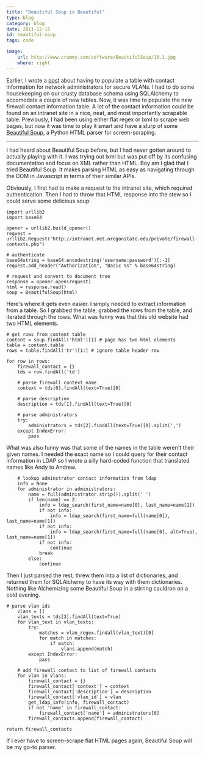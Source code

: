 ```yaml
---
title: "Beautiful Soup is Beautiful"
type: blog
category: blog
date: 2011-12-15
id: beautiful-soup
tags: code

image:
    url: http://www.crummy.com/software/BeautifulSoup/10.1.jpg
    where: right
---
```


Earlier, I wrote a [post](http://ngokevin.com/blog/20111215-sqlalchemy/) about
having to populate a table with contact information for network administrators
for secure VLANs. I had to do some housekeeping on our crusty database schema
using SQLAlchemy to accomodate a couple of new tables. Now, it was time to
populate the new firewall contact information table. A lot of the contact
information could be found on an intranet site in a nice, neat, and most
importantly scrapable table. Previously, I had been using either flat regex or
lxml to scrape web pages, but now it was time to play it smart and have a slurp
of some [Beautiful Soup](www.crummy.com/software/BeautifulSoup/), a Python HTML
parser for screen-scraping.

---

I had heard about Beautiful Soup before, but I had never gotten around to
actually playing with it. I was trying out lxml but was put off by its
confusing documentation and focus on XML rather than HTML. Boy am I glad that I
tried Beautiful Soup. It makes parsing HTML as easy as navigating through the
DOM in Javascript in terms of their similar APIs.

Obviously, I first had to make a request to the intranet site, which required
authentication. Then I had to throw that HTML response into the stew so I could
serve some delicious soup:

    import urllib2
    import base64

    opener = urllib2.build_opener()
    request = urllib2.Request("http://intranet.net.oregonstate.edu/private/firewall-contexts.php")

    # authenticate
    base64string = base64.encodestring('username:password')[:-1]
    request.add_header("Authorization", "Basic %s" % base64string)

    # request and convert to document tree
    response = opener.open(request)
    html = response.read()
    soup = BeautifulSoup(html)

Here's where it gets even easier. I simply needed to extract information from a
table. So I grabbed the table, grabbed the rows from the table, and iterated
through the rows. What was funny was that this old website had two HTML elements.

    # get rows from content table
    content = soup.findAll('html')[1] # page has two html elements
    table = content.table
    rows = table.findAll('tr')[1:] # ignore table header row

    for row in rows:
        firewall_contact = {}
        tds = row.findAll('td')

        # parse firewall context name
        context = tds[0].findAll(text=True)[0]

        # parse description
        description = tds[1].findAll(text=True)[0]

        # parse administrators
        try:
            administrators = tds[2].findAll(text=True)[0].split(',')
        except IndexError:
            pass

What was also funny was that some of the names in the table weren't their given
names. I needed the exact name so I could query for their contact information
in LDAP so I wrote a silly hard-coded function that translated names like Andy
to Andrew.

        # lookup adminstrator contact information from ldap
        info = None
        for administrator in administrators:
            name = full(administrator.strip()).split(' ')
            if len(name) == 2:
                info = ldap_search(first_name=name[0], last_name=name[1])
                if not info:
                    info = ldap_search(first_name=full(name[0]), last_name=name[1])
                if not info:
                    info = ldap_search(first_name=full(name[0], alt=True), last_name=name[1])
                if not info:
                    continue
                break
            else:
                continue

Then I just parsed the rest, threw them into a list of dictionaries, and
returned them for SQLAlchemy to have its way with them dictionaries. Nothing
like Alchemizing some Beautiful Soup in a stirring cauldron on a cold evening.

    # parse vlan ids
        vlans = []
        vlan_texts = tds[3].findAll(text=True)
        for vlan_text in vlan_texts:
            try:
                matches = vlan_regex.findall(vlan_text)[0]
                for match in matches:
                    if match:
                        vlans.append(match)
            except IndexError:
                pass

        # add firewall contact to list of firewall contacts
        for vlan in vlans:
            firewall_contact = {}
            firewall_contact['context'] = context
            firewall_contact['description'] = description
            firewall_contact['vlan_id'] = vlan
            get_ldap_info(info, firewall_contact)
            if not 'name' in firewall_contact:
                firewall_contact['name'] = administrators[0]
            firewall_contacts.append(firewall_contact)

    return firewall_contacts

If I ever have to screen-scrape flat HTML pages again, Beautiful Soup will be
my go-to parser.
